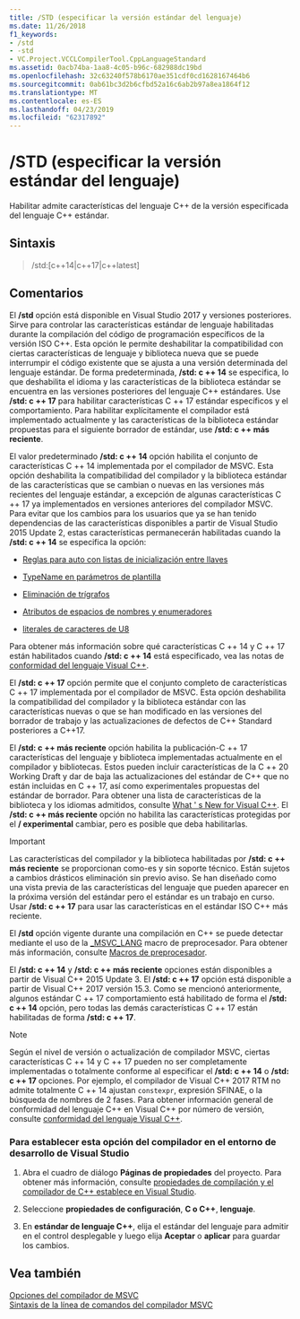 ```yaml
---
title: /STD (especificar la versión estándar del lenguaje)
ms.date: 11/26/2018
f1_keywords:
- /std
- -std
- VC.Project.VCCLCompilerTool.CppLanguageStandard
ms.assetid: 0acb74ba-1aa8-4c05-b96c-682988dc19bd
ms.openlocfilehash: 32c63240f578b6170ae351cdf0cd1628167464b6
ms.sourcegitcommit: 0ab61bc3d2b6cfbd52a16c6ab2b97a8ea1864f12
ms.translationtype: MT
ms.contentlocale: es-ES
ms.lasthandoff: 04/23/2019
ms.locfileid: "62317892"
---
```

# <a name="std-specify-language-standard-version"></a>/STD (especificar la versión estándar del lenguaje)

Habilitar admite características del lenguaje C++ de la versión especificada del lenguaje C++ estándar.

## <a name="syntax"></a>Sintaxis

> /std:\[c++14\|c++17\|c++latest]

## <a name="remarks"></a>Comentarios

El **/std** opción está disponible en Visual Studio 2017 y versiones posteriores. Sirve para controlar las características estándar de lenguaje habilitadas durante la compilación del código de programación específicos de la versión ISO C++. Esta opción le permite deshabilitar la compatibilidad con ciertas características de lenguaje y biblioteca nueva que se puede interrumpir el código existente que se ajusta a una versión determinada del lenguaje estándar. De forma predeterminada, **/std: c ++ 14** se especifica, lo que deshabilita el idioma y las características de la biblioteca estándar se encuentra en las versiones posteriores del lenguaje C++ estándares. Use **/std: c ++ 17** para habilitar características C ++ 17 estándar específicos y el comportamiento. Para habilitar explícitamente el compilador está implementado actualmente y las características de la biblioteca estándar propuestas para el siguiente borrador de estándar, use **/std: c ++ más reciente**.

El valor predeterminado **/std: c ++ 14** opción habilita el conjunto de características C ++ 14 implementada por el compilador de MSVC. Esta opción deshabilita la compatibilidad del compilador y la biblioteca estándar de las características que se cambian o nuevas en las versiones más recientes del lenguaje estándar, a excepción de algunas características C ++ 17 ya implementados en versiones anteriores del compilador MSVC. Para evitar que los cambios para los usuarios que ya se han tenido dependencias de las características disponibles a partir de Visual Studio 2015 Update 2, estas características permanecerán habilitadas cuando la **/std: c ++ 14** se especifica la opción:

- [Reglas para auto con listas de inicialización entre llaves](http://www.open-std.org/jtc1/sc22/wg21/docs/papers/2014/n3922.html)

- [TypeName en parámetros de plantilla](http://www.open-std.org/jtc1/sc22/wg21/docs/papers/2014/n4051.html)

- [Eliminación de trígrafos](http://www.open-std.org/jtc1/sc22/wg21/docs/papers/2014/n4086.html)

- [Atributos de espacios de nombres y enumeradores](http://www.open-std.org/jtc1/sc22/wg21/docs/papers/2014/n4266.html)

- [literales de caracteres de U8](http://www.open-std.org/jtc1/sc22/wg21/docs/papers/2014/n4267.html)

Para obtener más información sobre qué características C ++ 14 y C ++ 17 están habilitados cuando **/std: c ++ 14** está especificado, vea las notas de [conformidad del lenguaje Visual C++](../../overview/visual-cpp-language-conformance.md).

El **/std: c ++ 17** opción permite que el conjunto completo de características C ++ 17 implementada por el compilador de MSVC. Esta opción deshabilita la compatibilidad del compilador y la biblioteca estándar con las características nuevas o que se han modificado en las versiones del borrador de trabajo y las actualizaciones de defectos de C++ Standard posteriores a C++17.

El **/std: c ++ más reciente** opción habilita la publicación-C ++ 17 características del lenguaje y biblioteca implementadas actualmente en el compilador y bibliotecas. Estos pueden incluir características de la C ++ 20 Working Draft y dar de baja las actualizaciones del estándar de C++ que no están incluidas en C ++ 17, así como experimentales propuestas del estándar de borrador. Para obtener una lista de características de la biblioteca y los idiomas admitidos, consulte [What ' s New for Visual C++](../../overview/what-s-new-for-visual-cpp-in-visual-studio.md). El **/std: c ++ más reciente** opción no habilita las características protegidas por el **/ experimental** cambiar, pero es posible que deba habilitarlas.

> [!IMPORTANT]
> Las características del compilador y la biblioteca habilitadas por **/std: c ++ más reciente** se proporcionan como-es y sin soporte técnico. Están sujetos a cambios drásticos eliminación sin previo aviso. Se han diseñado como una vista previa de las características del lenguaje que pueden aparecer en la próxima versión del estándar pero el estándar es un trabajo en curso. Usar **/std: c ++ 17** para usar las características en el estándar ISO C++ más reciente.

El **/std** opción vigente durante una compilación en C++ se puede detectar mediante el uso de la [ \_MSVC\_LANG](../../preprocessor/predefined-macros.md) macro de preprocesador. Para obtener más información, consulte [Macros de preprocesador](../../preprocessor/predefined-macros.md).

El **/std: c ++ 14** y **/std: c ++ más reciente** opciones están disponibles a partir de Visual C++ 2015 Update 3. El **/std: c ++ 17** opción está disponible a partir de Visual C++ 2017 versión 15.3. Como se mencionó anteriormente, algunos estándar C ++ 17 comportamiento está habilitado de forma el **/std: c ++ 14** opción, pero todas las demás características C ++ 17 están habilitadas de forma **/std: c ++ 17**.

> [!NOTE]
> Según el nivel de versión o actualización de compilador MSVC, ciertas características C ++ 14 y C ++ 17 pueden no ser completamente implementadas o totalmente conforme al especificar el **/std: c ++ 14** o **/std: c ++ 17** opciones. Por ejemplo, el compilador de Visual C++ 2017 RTM no admite totalmente C ++ 14 ajustan `constexpr`, expresión SFINAE, o la búsqueda de nombres de 2 fases. Para obtener información general de conformidad del lenguaje C++ en Visual C++ por número de versión, consulte [conformidad del lenguaje Visual C++](../../overview/visual-cpp-language-conformance.md).

### <a name="to-set-this-compiler-option-in-the-visual-studio-development-environment"></a>Para establecer esta opción del compilador en el entorno de desarrollo de Visual Studio

1. Abra el cuadro de diálogo **Páginas de propiedades** del proyecto. Para obtener más información, consulte [propiedades de compilación y el compilador de C++ establece en Visual Studio](../working-with-project-properties.md).

1. Seleccione **propiedades de configuración**, **C o C++**, **lenguaje**.

1. En **estándar de lenguaje C++**, elija el estándar del lenguaje para admitir en el control desplegable y luego elija **Aceptar** o **aplicar** para guardar los cambios.

## <a name="see-also"></a>Vea también

[Opciones del compilador de MSVC](compiler-options.md)<br/>
[Sintaxis de la línea de comandos del compilador MSVC](compiler-command-line-syntax.md)
